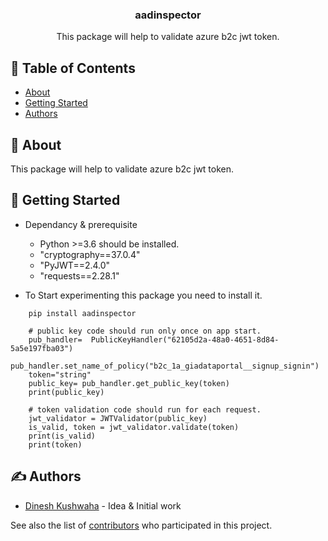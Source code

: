 <h3 align="center">aadinspector</h3>

<p align="center"> This package will help to validate azure b2c jwt token.
    <br> 
</p>

## 📝 Table of Contents

- [About](#about)
- [Getting Started](#getting_started)
- [Authors](#authors)

## 🧐 About <a name = "about"></a>

This package will help to validate azure b2c jwt token.

## 🏁 Getting Started <a name = "getting_started"></a>
- Dependancy & prerequisite 
    - Python >=3.6 should be installed.
    - "cryptography==37.0.4"
    - "PyJWT==2.4.0"
    - "requests==2.28.1"

- To Start experimenting this package you need to install it.

```
    pip install aadinspector
```
```
    # public key code should run only once on app start.
    pub_handler=  PublicKeyHandler("62105d2a-48a0-4651-8d84-5a5e197fba03")
    pub_handler.set_name_of_policy("b2c_1a_giadataportal__signup_signin")
    token="string"
    public_key= pub_handler.get_public_key(token)
    print(public_key)
    
    # token validation code should run for each request.
    jwt_validator = JWTValidator(public_key)
    is_valid, token = jwt_validator.validate(token)
    print(is_valid)
    print(token)

```

## ✍️ Authors <a name = "authors"></a>

- [Dinesh Kushwaha](https://pypi.org/user/dinesh-pypi/) - Idea & Initial work

See also the list of [contributors](https://github.com/dinesh-kushwaha) who participated in this project.